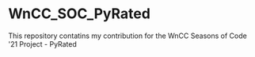 # WnCC_SOC_PyRated
This repository contatins my contribution for the WnCC Seasons of Code '21 Project - PyRated
